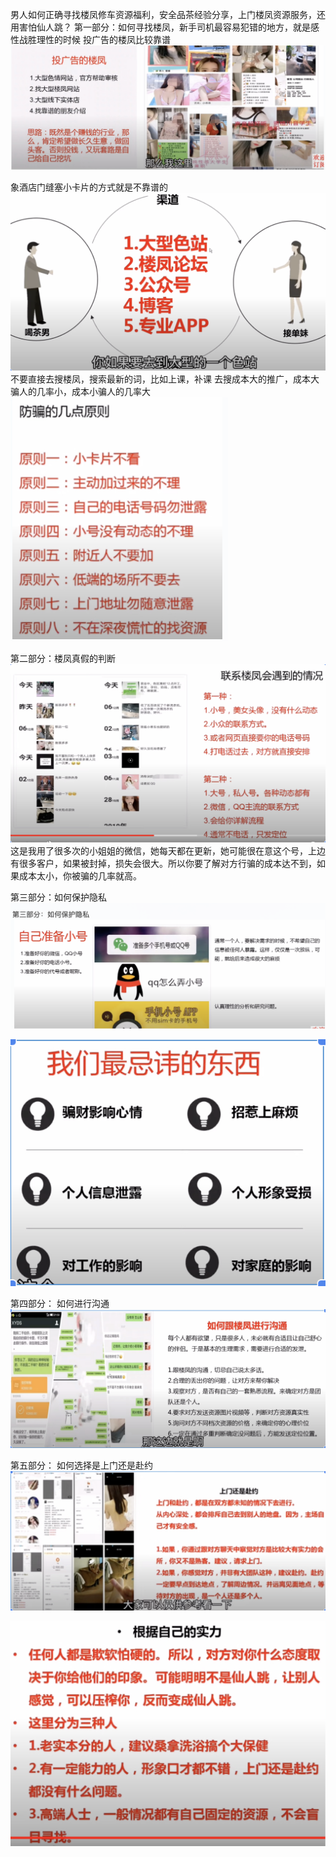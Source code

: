 
男人如何正确寻找楼凤修车资源福利，安全品茶经验分享，上门楼凤资源服务，还用害怕仙人跳？
第一部分：如何寻找楼凤，新手司机最容易犯错的地方，就是感性战胜理性的时候
投广告的楼凤比较靠谱
![alt text](assets/image-2.png)


象酒店门缝塞小卡片的方式就是不靠谱的
![alt text](assets/image-3.png)
不要直接去搜楼凤，搜索最新的词，比如上课，补课
去搜成本大的推广，成本大骗人的几率小，成本小骗人的几率大
![alt text](assets/image-4.png)

第二部分：楼凤真假的判断
![alt text](assets/image-5.png)
这是我用了很多次的小姐姐的微信，她每天都在更新，她可能很在意这个号，上边有很多客户，如果被封掉，损失会很大。所以你要了解对方行骗的成本达不到，如果成本太小，你被骗的几率就高。

第三部分：如何保护隐私
![alt text](assets/image-6.png)

![alt text](assets/image-7.png)

第四部分： 如何进行沟通
![alt text](assets/image-8.png)

第五部分： 如何选择是上门还是赴约
![alt text](assets/image-9.png)

![alt text](assets/image-10.png)

